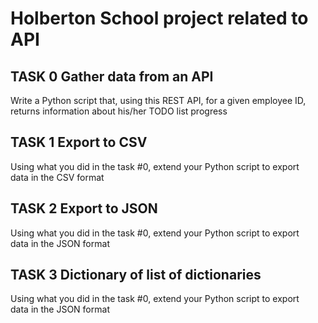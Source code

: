 # Holberton School project related to API

## TASK 0 Gather data from an API

Write a Python script that, using this REST API, for a given employee ID, \
returns information about his/her TODO list progress

## TASK 1 Export to CSV 

Using what you did in the task #0, extend your Python script to export\
data in the CSV format

## TASK 2 Export to JSON

Using what you did in the task #0, extend your Python script to export\
data in the JSON format

## TASK 3 Dictionary of list of dictionaries

Using what you did in the task #0, extend your Python script to export\
data in the JSON format
